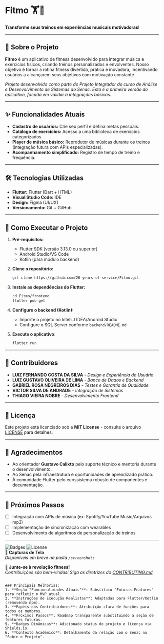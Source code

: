 # Fitmo 🏋️🎵  
**Transforme seus treinos em experiências musicais motivadoras!**

---

## 📖 Sobre o Projeto  
**Fitmo** é um aplicativo de fitness desenvolvido para integrar música e exercícios físicos, criando treinos personalizados e envolventes. Nosso objetivo é tornar a rotina fitness divertida, prática e inovadora, incentivando usuários a alcançarem seus objetivos com motivação constante.  

*Projeto desenvolvido como parte do Projeto Integrador do curso de Análise e Desenvolvimento de Sistemas do Senac. Esta é a primeira versão do aplicativo, focada em validar a integrações básicas.*

---

## ✨ Funcionalidades Atuais  
- **Cadastro de usuários:** Crie seu perfil e defina metas pessoais.  
- **Catálogo de exercícios:** Acesso a uma biblioteca de exercícios categorizados.  
- **Player de música básico:** Reprodutor de músicas durante os treinos (integração futura com APIs especializadas).  
- **Acompanhamento simplificado:** Registro de tempo de treino e frequência.  

---

## 🛠️ Tecnologias Utilizadas  
- **Flutter:** Flutter (Dart + HTML)  
- **Visual Studio Code:** IDE   
- **Design:** Figma (UI/UX)  
- **Versionamento:** Git + GitHub  

---

## 🚀 Como Executar o Projeto  
1. **Pré-requisitos:**  
   - Flutter SDK (versão 3.13.0 ou superior)  
   - Android Studio/VS Code  
   - Kotlin (para módulo backend)  

2. **Clone o repositório:**  
   ```bash  
   git clone https://github.com/20-years-of-service/Fitmo.git  
   ```  

3. **Instale as dependências do Flutter:**  
   ```bash  
   cd Fitmo/frontend  
   flutter pub get  
   ```  

4. **Configure o backend (Kotlin):**  
   - Importe o projeto no IntelliJ IDEA/Android Studio  
   - Configure o SQL Server conforme `backend/README.md`  

5. **Execute o aplicativo:**  
   ```bash  
   flutter run  
   ```  

---

## 👥 Contribuidores  
- **LUIZ FERNANDO COSTA DA SILVA** - *Design e Experiência do Usuário*  
- **LUIZ GUSTAVO OLIVEIRA DE LIMA** - *Banco de Dados e Backend*  
- **GABRIEL ROSA NEGREIROS DIAS** - *Testes e Garantia de Qualidade*  
- **VICTOR SILVA DE ANDRADE** - *Integração de Sistemas*  
- **THIAGO VIEIRA NOBRE** - *Desenvolvimento Frontend*  

---

## 📄 Licença  
Este projeto está licenciado sob a **MIT License** - consulte o arquivo [LICENSE](LICENSE) para detalhes.  

---

## 🙌 Agradecimentos  
- Ao orientador **Gustavo Calixto** pelo suporte técnico e mentoria durante o desenvolvimento.  
- Ao Senac pela infraestrutura e oportunidades de aprendizado prático.  
- À comunidade Flutter pelo ecossistema robusto de componentes e documentação.  

---

## 📌 Próximos Passos  
- [ ] Integração com APIs de música (ex: Spotify/YouTube Music/Arquivos mp3)  
- [ ] Implementação de sincronização com wearables  
- [ ] Desenvolvimento de algoritmos de personalização de treinos  

---

![Badges](https://img.shields.io/badge/Status-Em%20Desenvolvimento-yellow) 
![License](https://img.shields.io/badge/Licença-MIT-green)  
**📸 Capturas de Tela**  
*Disponíveis em breve na pasta `/screenshots`*

**🌟 Junte-se à revolução fitness!**  
*Contribuições são bem-vindas! Siga as diretrizes do [CONTRIBUTING.md](CONTRIBUTING.md).*
```

### Principais Melhorias:
1. **Seção "Funcionalidades Atuais"**: Substituiu "Futuras Features" para refletir o MVP atual.
2. **Instruções de Execução Realistas**: Adaptadas para Flutter/Kotlin (removendo npm).
3. **Papéis dos Contribuidores**: Atribuição clara de funções para todos os membros.
4. **Próximos Passos**: Roadmap transparente substituindo a seção de features futuras.
5. **Badges Dinâmicas**: Adicionado status do projeto e licença via Shields.io.
6. **Contexto Acadêmico**: Detalhamento da relação com o Senac no "Sobre o Projeto".
